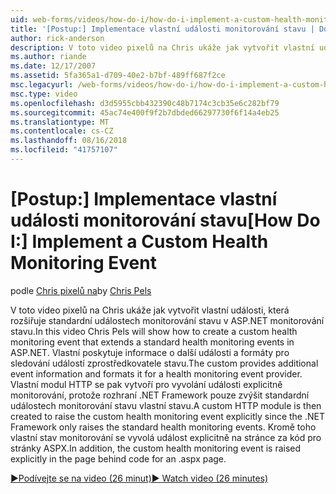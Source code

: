 ```yaml
---
uid: web-forms/videos/how-do-i/how-do-i-implement-a-custom-health-monitoring-event
title: '[Postup:] Implementace vlastní události monitorování stavu | Dokumentace Microsoftu'
author: rick-anderson
description: V toto video pixelů na Chris ukáže jak vytvořit vlastní události, která rozšiřuje standardní událostech monitorování stavu v ASP.NET monitorování stavu. Vlastní pro...
ms.author: riande
ms.date: 12/17/2007
ms.assetid: 5fa365a1-d709-40e2-b7bf-489ff687f2ce
msc.legacyurl: /web-forms/videos/how-do-i/how-do-i-implement-a-custom-health-monitoring-event
msc.type: video
ms.openlocfilehash: d3d5955cbb432390c48b7174c3cb35e6c282bf79
ms.sourcegitcommit: 45ac74e400f9f2b7dbded66297730f6f14a4eb25
ms.translationtype: MT
ms.contentlocale: cs-CZ
ms.lasthandoff: 08/16/2018
ms.locfileid: "41757107"
---
```

<a name="how-do-i-implement-a-custom-health-monitoring-event"></a><span data-ttu-id="8d192-104">[Postup:] Implementace vlastní události monitorování stavu</span><span class="sxs-lookup"><span data-stu-id="8d192-104">[How Do I:] Implement a Custom Health Monitoring Event</span></span>
====================
<span data-ttu-id="8d192-105">podle [Chris pixelů na](https://twitter.com/chrispels)</span><span class="sxs-lookup"><span data-stu-id="8d192-105">by [Chris Pels](https://twitter.com/chrispels)</span></span>

<span data-ttu-id="8d192-106">V toto video pixelů na Chris ukáže jak vytvořit vlastní události, která rozšiřuje standardní událostech monitorování stavu v ASP.NET monitorování stavu.</span><span class="sxs-lookup"><span data-stu-id="8d192-106">In this video Chris Pels will show how to create a custom health monitoring event that extends a standard health monitoring events in ASP.NET.</span></span> <span data-ttu-id="8d192-107">Vlastní poskytuje informace o další události a formáty pro sledování událostí zprostředkovatele stavu.</span><span class="sxs-lookup"><span data-stu-id="8d192-107">The custom provides additional event information and formats it for a health monitoring event provider.</span></span> <span data-ttu-id="8d192-108">Vlastní modul HTTP se pak vytvoří pro vyvolání události explicitně monitorování, protože rozhraní .NET Framework pouze zvýšit standardní událostech monitorování stavu vlastní stavu.</span><span class="sxs-lookup"><span data-stu-id="8d192-108">A custom HTTP module is then created to raise the custom health monitoring event explicitly since the .NET Framework only raises the standard health monitoring events.</span></span> <span data-ttu-id="8d192-109">Kromě toho vlastní stav monitorování se vyvolá událost explicitně na stránce za kód pro stránky ASPX.</span><span class="sxs-lookup"><span data-stu-id="8d192-109">In addition, the custom health monitoring event is raised explicitly in the page behind code for an .aspx page.</span></span>

[<span data-ttu-id="8d192-110">&#9654;Podívejte se na video (26 minut)</span><span class="sxs-lookup"><span data-stu-id="8d192-110">&#9654; Watch video (26 minutes)</span></span>](https://channel9.msdn.com/Blogs/ASP-NET-Site-Videos/how-do-i-implement-a-custom-health-monitoring-event)
